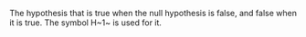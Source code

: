 The hypothesis that is true when the null hypothesis is false, and false
when it is true. The symbol H~1~ is used for it.
